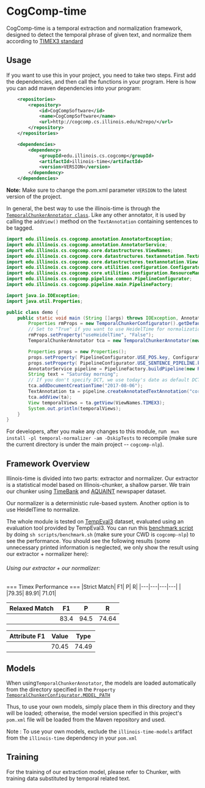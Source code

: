 # CogComp-time

CogComp-time is a temporal extraction and normalization framework, designed to detect the temporal phrase of given text, and normalize them according to [TIMEX3 standard](http://www.timeml.org/tempeval2/tempeval2-trial/guidelines/timex3guidelines-072009.pdf)

## Usage

If you want to use this in your project, you need to take two steps. First add the dependencies, and then call the functions
in your program.
Here is how you can add maven dependencies into your program:

```xml
    <repositories>
        <repository>
            <id>CogCompSoftware</id>
            <name>CogCompSoftware</name>
            <url>http://cogcomp.cs.illinois.edu/m2repo/</url>
        </repository>
    </repositories>

    <dependencies>
        <dependency>
            <groupId>edu.illinois.cs.cogcomp</groupId>
            <artifactId>illinois-time</artifactId>
            <version>VERSION</version>
        </dependency>
    </dependencies>
```

**Note:** Make sure to change the pom.xml parameter `VERSION` to the latest version of the project.

In general, the best way to use the illinois-time is through the [`TemporalChunkerAnnotator class`](src/main/java/edu/illinois/cs/cogcomp/temporal/normalizer/main/TemporalChunkerAnnotator.java). Like any other annotator, it is used by calling the `addView()` method on the `TextAnnotation` containing sentences to be tagged.

```java
import edu.illinois.cs.cogcomp.annotation.AnnotatorException;
import edu.illinois.cs.cogcomp.annotation.AnnotatorService;
import edu.illinois.cs.cogcomp.core.datastructures.ViewNames;
import edu.illinois.cs.cogcomp.core.datastructures.textannotation.TextAnnotation;
import edu.illinois.cs.cogcomp.core.datastructures.textannotation.View;
import edu.illinois.cs.cogcomp.core.utilities.configuration.Configurator;
import edu.illinois.cs.cogcomp.core.utilities.configuration.ResourceManager;
import edu.illinois.cs.cogcomp.pipeline.common.PipelineConfigurator;
import edu.illinois.cs.cogcomp.pipeline.main.PipelineFactory;

import java.io.IOException;
import java.util.Properties;

public class demo {
    public static void main (String []args) throws IOException, AnnotatorException {
        Properties rmProps = new TemporalChunkerConfigurator().getDefaultConfig().getProperties();
        // Set to "True" if you want to use HeidelTime for normalization
        rmProps.setProperty("useHeidelTime", "False");
        TemporalChunkerAnnotator tca = new TemporalChunkerAnnotator(new ResourceManager(rmProps));

        Properties props = new Properties();
        props.setProperty( PipelineConfigurator.USE_POS.key, Configurator.TRUE );
        props.setProperty( PipelineConfigurator.USE_SENTENCE_PIPELINE.key, Configurator.TRUE );
        AnnotatorService pipeline = PipelineFactory.buildPipeline(new ResourceManager(props));
        String text = "Saturday morning";
        // If you don't specify DCT, we use today's date as default DCT
        tca.addDocumentCreationTime("2017-08-06");
        TextAnnotation ta = pipeline.createAnnotatedTextAnnotation("corpus", "id", text);
        tca.addView(ta);
        View temporalViews = ta.getView(ViewNames.TIMEX3);
        System.out.println(temporalViews);
    }
}
```

For developers, after you make any changes to this module, run ` mvn install -pl temporal-normalizer -am -DskipTests` to recompile (make sure the current directory is under the main project -- `cogcomp-nlp`).
## Framework Overview
Illinois-time is divided into two parts: extractor and normalizer. Our extractor is a statistical model based on Illinois-chunker, a shallow parser. We train our chunker using [TimeBank](https://catalog.ldc.upenn.edu/LDC2006T08) and [AQUAINT](https://tac.nist.gov//data/data_desc.html#AQUAINT) newspaper dataset.

Our normalizer is a deterministic rule-based system. Another option is to use HeidelTime to normalize.

The whole module is tested on [TempEval3](https://www.cs.york.ac.uk/semeval-2013/task1/index.php%3Fid=data.html) dataset, evaluated using an evaluation tool provided by TempEval3. You can run this [benchmark script](scripts/benchmark.sh) by doing `sh scripts/benchmark.sh` (make sure your CWD is `cogcomp-nlp`) to see the performance. You should see the following results (some unnecessary printed information is neglected, we only show the result using our extractor + normalizer here):
###### Using our extractor + our normalizer:
=== Timex Performance ===
|Strict Match|	F1|	P|	R|
|---|---|---|---|
|	|79.35|	89.91|	71.01|

|Relaxed Match|	F1|	P|	R|
|---|---|---|---|
|   |	83.4|	94.5|	74.64|

|Attribute F1|	Value|	Type|
|---|---|---|
| |70.45|	74.49|

## Models
When using`TemporalChunkerAnnotator`, the models are loaded automatically from the directory specified in the `Property` [`TemporalChunkerConfigurator.MODEL_PATH`](src/main/java/edu/illinois/cs/cogcomp/temporal/normalizer/main/TemporalChunkerConfigurator.java)

Thus, to use your own models, simply place them in this directory and they will be loaded; otherwise, the model version
specified in this project's `pom.xml` file will be loaded from the Maven repository and used.

Note : To use your own models, exclude the `illinois-time-models` artifact from the `illinois-time` dependency in your `pom.xml`


## Training
For the training of our extraction model, please refer to Chunker, with training data substituted by temporal related text.